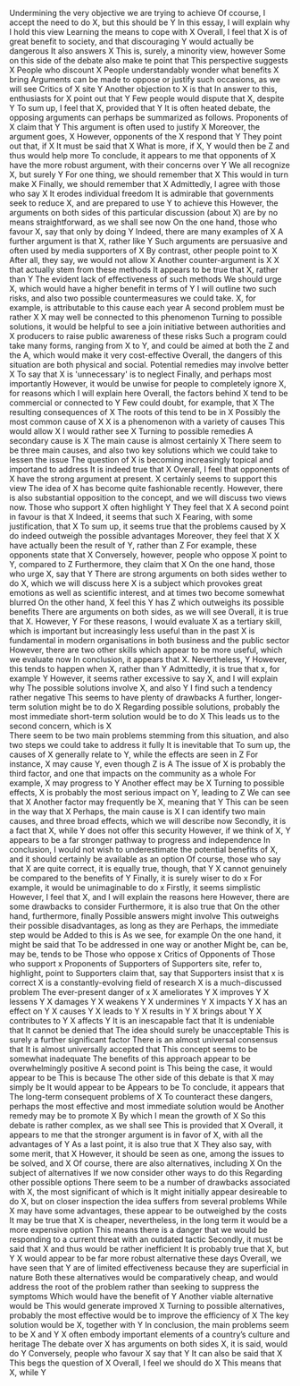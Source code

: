 Undermining the very objective we are trying to achieve 
Of ccourse, I accept the need to do X, but this should be Y
In this essay, I will explain why I hold this view
Learning the means to cope with X
Overall, I feel that X is of great benefit to society, and that discouraging Y would actually be dangerous
It also answers X
This is, surely, a minority view, however
Some on this side of the debate also make te point that
This perspective suggests X
People who discount X
People understandably wonder what benefits X bring 
Arguments can be made to oppose or justify such occasions, as we will see
Critics of X site Y
Another objection to X is that 
In answer to this, enthusiasts for X point out that Y
Few people would dispute that X, despite Y
To sum up, I feel that X, provided that Y
It is often heated debate, the opposing arguments can perhaps be summarized as follows. 
Proponents of X claim that Y
This argument is often used to justify X
Moreover, the argument goes, X
However, opponents of the X respond that Y
They point out that, if X 
It must be said that X
What is more, if X, Y would then be Z and thus would help more 
To conclude, it appears to me that opponents of X have the more robust argument, with their concerns over Y
We all recognize X, but surely Y
For one thing, we should remember that X
This would in turn make X
Finally, we should remember that X
Admittedly, I agree with those who say X
It erodes individual freedom
It is admirable that governments seek to reduce X, and are prepared to use Y to achieve this
However, the arguments on both sides of this particular discussion (about X) are by no means straightforward, as we shall see now
On the one hand, those who favour X, say that only by doing Y
Indeed, there are many examples of X
A further argument is that X, rather like Y
Such arguments are persuasive and often used by media supporters of X
By contrast, other people point to X
After all, they say, we would not allow X
Another counter-argument is X
X that actually stem from these methods 
It appears to be true that X, rather than Y
The evident lack of effectiveness of such methods 
We should urge X, which would have a higher benefit in terms of Y
I will outline two such risks, and also two possible countermeasures we could take. 
X, for example, is attributable to this cause each year
A second problem must be rather X
X may well be connected to this phenomenon 
Turning to possible solutions, it would be helpful to see a join initiative between authorities and X producers to raise public awareness of these risks
Such a program could take many forms, ranging from X to Y, and could be aimed at both the Z and the A, which would make it very cost-effective 
Overall, the dangers of this situation are both physical and social. 
Potential remedies may involve better X
To say that X is 'unnecessary' is to neglect
Finally, and perhaps most importantly
However, it would be unwise for people to completely ignore X, for reasons which I will explain here
Overall, the factors behind X tend to be commercial or connected to Y
Few could doubt, for example, that X
The resulting consequences of X
The roots of this tend to be in X
Possibly the most common cause of X
X is a phenomenon with a variety of causes 
This would allow X
I would rather see X
Turning to possible remedies
A secondary cause is X
The main cause is almost certainly X
There seem to be three main causes, and also two key solutions which we could take to lessen the issue
The question of X is becoming increasingly topical and importand to address
It is indeed true that X
Overall, I feel that opponents of X have the strong argument at present. 
X certainly seems to support this view 
The idea of X has become quite fashionable recently. 
However, there is also substantial opposition to the concept, and we will discuss two views now. 
Those who support X often highlight Y
They feel that X
A second point in favour is that X
Indeed, it seems that such X
Fearing, with some justification, that X
To sum up, it seems true that the problems caused by X do indeed outweigh the possible advantages 
Moreover, they feel that X
X have actually been the result of Y, rather than Z
For example, these opponents state that X
Conversely, however, people who oppose X point to Y, compared to Z
Furthermore, they claim that X
On the one hand, those who urge X, say that Y
There are strong arguments on both sides wether to do X, which we will discuss here
X is a subject which provokes great emotions as well as scientific interest, and at times two become somewhat blurred
On the other hand, X feel this Y has Z which outweighs its possible benefits
There are arguments on both sides, as we will see
Overall, it is true that X. However, Y
For these reasons, I would evaluate X as a tertiary skill, which is important but increasingly less useful than in the past
X is fundamental in modern organisations in both business and the public sector
However, there are two other skills which appear to be more useful, which we evaluate now
In conclusion, it appears that X. Nevertheless, Y
However, this tends to happen when X, rather than Y
Admittedly, it is true that x, for example Y
However, it seems rather excessive to say X, and I will explain why
The possible solutions involve X, and also Y
I find such a tendency rather negative
This seems to have plenty of drawbacks
A further, longer-term solution might be to do X
Regarding possible solutions, probably the most immediate short-term solution would be to do X
This leads us to the second concern, which is X  
There seem to be two main problems stemming from this situation, and also two steps we could take to address it fully
It is inevitable that
To sum up, the causes of X generally relate to Y, while the effects are seen in Z
For instance, X may cause Y, even though Z is A
The issue of X is probably the third factor, and one that impacts on the community as a whole
For example, X may progress to Y
Another effect may be X
Turning to possible effects, X is probably the most serious impact on Y, leading to Z
We can see that X
Another factor may frequently be X, meaning that Y
This can be seen in the way that X
Perhaps, the main cause is X
I can identify two main causes, and three broad effects, which we will describe now
Secondly, it is a fact that X, while Y does not offer this security 
However, if we think of X, Y appears to be a far stronger pathway to progress and independence
In conclusion, I would not wish to underestimate the potential benefits of X, and it should certainly be available as an option 
Of course, those who say that X are quite correct, it is equally true, though, that Y
X cannot genuinely be compared to the benefits of Y
Finally, it is surely wiser to do x
For example, it would be unimaginable to do x
Firstly, it seems simplistic
However, I feel that X, and I will explain the reasons here
However, there are some drawbacks to consider
Furthermore, it is also true that
On the other hand, furthermore, finally
Possible answers might involve
This outweighs their possible disadvantages, as long as they are
Perhaps, the immediate step would be
Added to this is
As we see, for example
On the one hand, it might be said that
To be addressed in one way or another
Might be, can be, may be, tends to be
Those who oppose x
Critics of
Opponents of
Those who support x
Proponents of
Supporters of
Supporters site, refer to, highlight, point to
Supporters claim that, say that
Supporters insist that x is correct
X is a constantly-evolving field of research
X is a much-discussed problem
The ever-present danger of x
X ameliorates Y
X improves Y
X lessens Y
X damages Y
X weakens Y
X undermines Y
X impacts Y
X has an effect on Y
X causes Y
X leads to Y
X results in Y
X brings about Y
X contributes to Y
X affects Y
It is an inescapable fact that
It is undeniable that
It cannot be denied that
The idea should surely be unacceptable
This is surely a further significant factor
There is an almost universal consensus that
It is almost universally accepted that
This concept seems to be somewhat inadequate
The benefits of this approach appear to be overwhelmingly positive 
A second point is
This being the case, it would appear to be
This is because
The other side of this debate is that
X may simply be
It would appear to be
Appears to be
To conclude, it appears that
The long-term consequent problems of X
To counteract these dangers, perhaps the most effective and most immediate solution would be
Another remedy may be to promote X
By which I mean the growth of X 
So this debate is rather complex, as we shall see
This is provided that X
Overall, it appears to me that the stronger argument is in favor of X, with all the advantages of Y 
As a last point, it is also true that X
They also say, with some merit, that X
However, it should be seen as one, among the issues to be solved, and X
Of course, there are also alternatives, including X
On the subject of alternatives
If we now consider other ways to do this
Regarding other possible options
There seem to be a number of drawbacks associated with X, the most significant of which is
It might initially appear desireable to do X, but on closer inspection the idea suffers from several problems
While X may have some advantages, these appear to be outweighed by the costs
It may be true that X is cheaper, nevertheless, in the long term it would be a more expensive option
This means there is a danger that we would be responding to a current threat with an outdated tactic
Secondly, it must be said that X and thus would be rather inefficient
It is probably true that X, but Y
X would appear to be far more robust alternative these days
Overall, we have seen that Y are of limited effectiveness because they are superficial in nature
Both these alternatives would be comparatively cheap, and would address the root of the problem rather than seeking to suppress the symptoms 
Which would have the benefit of Y
Another viable alternative would be
This would generate improved X
Turning to possible alternatives, probably the most effective would be to improve the efficiency of X
The key solution would be X, together with Y
In conclusion, the main problems seem to be X and Y
X often embody important elements of a country’s culture and heritage 
The debate over X has arguments on both sides 
X, it is said, would do Y
Conversely, people who favour X say that Y
It can also be said that X
This begs the question of X
Overall, I feel we should do X
This means that X, while Y
